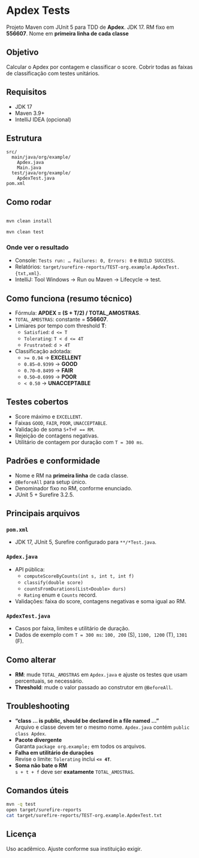 # Apdex Tests

Projeto Maven com JUnit 5 para TDD de **Apdex**. JDK 17. RM fixo em **556607**. Nome em **primeira linha de cada classe**

## Objetivo
Calcular o Apdex por contagem e classificar o score. Cobrir todas as faixas de classificação com testes unitários.

## Requisitos
- JDK 17
- Maven 3.9+
- IntelliJ IDEA (opcional)

## Estrutura
```
src/
  main/java/org/example/
    Apdex.java
    Main.java            
  test/java/org/example/
    ApdexTest.java
pom.xml
```

## Como rodar
```bash

mvn clean install

mvn clean test


```

### Onde ver o resultado
- Console: `Tests run: … Failures: 0, Errors: 0` e `BUILD SUCCESS`.
- Relatórios: `target/surefire-reports/TEST-org.example.ApdexTest.{txt,xml}`.
- IntelliJ: Tool Windows → Run ou Maven → Lifecycle → test.

## Como funciona (resumo técnico)
- Fórmula: **APDEX = (S + T/2) / TOTAL_AMOSTRAS**.  
- `TOTAL_AMOSTRAS`: constante = **556607**.
- Limiares por tempo com threshold **T**:
  - `Satisfied`: `d <= T`
  - `Tolerating`: `T < d <= 4T`
  - `Frustrated`: `d > 4T`
- Classificação adotada:
  - `>= 0.94` → **EXCELLENT**
  - `0.85–0.9399` → **GOOD**
  - `0.70–0.8499` → **FAIR**
  - `0.50–0.6999` → **POOR**
  - `< 0.50` → **UNACCEPTABLE**

## Testes cobertos
- Score máximo e `EXCELLENT`.
- Faixas `GOOD`, `FAIR`, `POOR`, `UNACCEPTABLE`.
- Validação de soma `S+T+F == RM`.
- Rejeição de contagens negativas.
- Utilitário de contagem por duração com `T = 300 ms`.

## Padrões e conformidade
- Nome e RM na **primeira linha** de cada classe.
- `@BeforeAll` para setup único.
- Denominador fixo no RM, conforme enunciado.
- JUnit 5 + Surefire 3.2.5.

## Principais arquivos

### `pom.xml`
- JDK 17, JUnit 5, Surefire configurado para `**/*Test.java`.

### `Apdex.java`
- API pública:
  - `computeScoreByCounts(int s, int t, int f)`  
  - `classify(double score)`  
  - `countsFromDurations(List<Double> durs)`  
  - `Rating` enum e `Counts` record.
- Validações: faixa do score, contagens negativas e soma igual ao RM.

### `ApdexTest.java`
- Casos por faixa, limites e utilitário de duração.
- Dados de exemplo com `T = 300 ms`: `100, 200` (S), `1100, 1200` (T), `1301` (F).

## Como alterar
- **RM**: mude `TOTAL_AMOSTRAS` em `Apdex.java` e ajuste os testes que usam percentuais, se necessário.
- **Threshold**: mude o valor passado ao construtor em `@BeforeAll`.

## Troubleshooting
- **“class … is public, should be declared in a file named …”**  
  Arquivo e classe devem ter o mesmo nome. `Apdex.java` contém `public class Apdex`.
- **Pacote divergente**  
  Garanta `package org.example;` em todos os arquivos.
- **Falha em utilitário de durações**  
  Revise o limite: `Tolerating` inclui **`<= 4T`**.
- **Soma não bate o RM**  
  `s + t + f` deve ser **exatamente** `TOTAL_AMOSTRAS`.

## Comandos úteis
```bash
mvn -q test
open target/surefire-reports
cat target/surefire-reports/TEST-org.example.ApdexTest.txt
```

## Licença
Uso acadêmico. Ajuste conforme sua instituição exigir.
